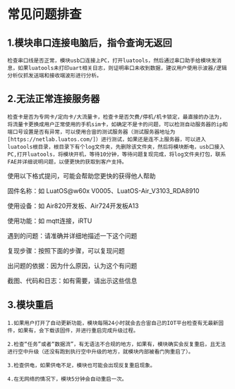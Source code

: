 
# 常见问题排查

## 1.模块串口连接电脑后，指令查询无返回

    检查串口线是否正常，模块usb口连接上PC，打开luatools，然后通过串口助手给模块发消息，如果luatools未打印uart相关日志，则证明串口未收到数据，建议用户使用示波器/逻辑分析仪抓发送端和接收端波形进行分析。

## 2.无法正常连接服务器

    检查卡是否为专网卡/定向卡/大流量卡，检查卡是否欠费/停机/机卡锁定，最直接的办法为，将流量卡更换成用户正常使用的手机sim卡，如确定不是卡的问题，可以检测自动服务器的ip和端口号设置是否有异常，可以使用合宙的测试服务器（测试服务器地址为[https://netlab.luatos.com/]）进行测试，如果还是连不上服务器，可以进入luatools根目录，根目录下有个log文件夹，先删除该文件夹，然后将模块断电，usb口接入PC,打开luatools，将模块开机，等待10分钟，等待问题复现完成，将log文件夹打包，联系FAE并详细说明问题，以便更快的获取到客户支持。

使用以下格式提问，可能会帮助您更快的获得他人帮助

固件名称：如 LuatOS@w60x V0005、LuatOS-Air_V3103_RDA8910

使用设备：如 Air820开发板、Air724开发板A13

使用功能：如 mqtt连接，iRTU

遇到的问题：请准确并详细地描述一下这个问题

复现步骤：按照下面的步骤，可以复现问题

出问题的依据：因为什么原因，认为这个有问题

截图、代码和日志：如有需要，请出示这些信息

## 3.模块重启

    1.如果用户打开了自动更新功能，模块每隔24小时就会去合宙自己的IOT平台检查有无最新固件，如果有，会下载该固件，并进行重启完成升级过程。

    2.检查“任务”或者“数据流”，有无语法不合规的地方，如果有，模块确实会反复重启，且无法进行空中升级（还没有跑到执行空中升级的地方，就模块内部被看门狗重启了）。

    3.检查供电，如果供电不足，模块也可能会出现反复重启现象。
    
    4.在无网络的情况下，模块5分钟会自动重启一次。
